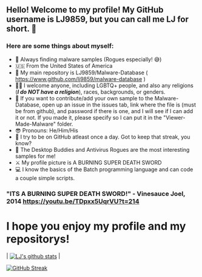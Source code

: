 ## Hello! Welcome to my profile! My GitHub username is LJ9859, but you can call me LJ for short. 👋
### Here are some things about myself:
- 👾 Always finding malware samples (Rogues especially! 😅)
- 🇺🇸 From the United States of America
- 📘 My main repository is LJ9859/Malware-Database ( https://www.github.com/lj9859/malware-database )
- 🏳️‍🌈 I welcome anyone, including LGBTQ+ people, and also any religions (***I do NOT have a religion***), races, backgrounds, or genders.
- 👀 If you want to contribute/add your own sample to the Malware-Database, open up an issue in the issues tab, link where the file is (must be from github), and password if there is one, and I will see if I can add it or not. If you made it, please specify so I can put it in the "Viewer-Made-Malware" folder.
- 😎 Pronouns: He/Him/His
- 💪 I try to be on GitHub atleast once a day. Got to keep that streak, you know?
- 🦠 The Desktop Buddies and Antivirus Rogues are the most interesting samples for me!
- ⚔️ My profile picture is A BURNING SUPER DEATH SWORD
- 💻 I know the basics of the Batch programming language and can code a couple simple scripts.
### "ITS A BURNING SUPER DEATH SWORD!" - Vinesauce Joel, 2014  https://youtu.be/TDpxx5UqrVU?t=214
# I hope you enjoy my profile and my repositorys!

| <a href="https://github.com/anuraghazra/github-readme-stats"><img align="center" src="https://github-readme-stats.vercel.app/api?username=LJ9859&show_icons=true&include_all_commits=true&theme=buefy&hide_border=true" alt="LJ's github stats" /></a> |

[![GitHub Streak](https://streak-stats.demolab.com/?user=LJ9859)](https://git.io/streak-stats)

<!--
**LJ9859/LJ9859** is a ✨ _special_ ✨ repository because its `README.md` (this file) appears on your GitHub profile.
lol im leaving this text here because why not
Here are some ideas to get you started:

- 🔭 I’m currently working on ...
- 🌱 I’m currently learning ...
- 👯 I’m looking to collaborate on ...
- 🤔 I’m looking for help with ...
- 💬 Ask me about ...
- 📫 How to reach me: ...
- 😄 Pronouns: ...
- ⚡ Fun fact: ...
-->
